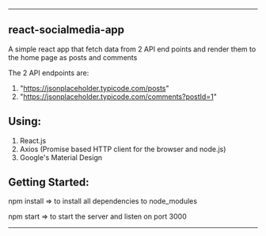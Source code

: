 _________________________________________________________________________________
react-socialmedia-app
------------------
A simple react app that fetch data from 2 API end points and render them to the home page as posts and comments

The 2 API endpoints are:
1. "https://jsonplaceholder.typicode.com/posts"
2. "https://jsonplaceholder.typicode.com/comments?postId=1"

Using:
------
1. React.js
2. Axios (Promise based HTTP client for the browser and node.js)
3. Google's Material Design

Getting Started:
---------------
npm install => to install all dependencies to node_modules

npm start => to start the server and listen on port 3000
___________________________________________________________________________________
